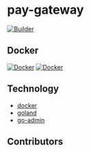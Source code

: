 # pay-gateway
[![Builder](https://github.com/pjoc-team/pay-gateway/workflows/Builder/badge.svg)](https://github.com/pjoc-team/pay-gateway/actions)

<!--START_SECTION:colourise-->
<!--END_SECTION:colourise-->

## Docker

[![Docker](https://img.shields.io/docker/v/pjoc/pay-gateway)](https://hub.docker.com/r/pjoc/pay-gateway/tags)
[![Docker](https://img.shields.io/docker/image-size/pjoc/pay-gateway/latest)](https://hub.docker.com/r/pjoc/pay-gateway/tags)

## Technology

- [docker](https://docker.com)
- [goland](http://jetbrains.com/go)
- [go-admin](https://github.com/GoAdminGroup/go-admin)

## Contributors

<!-- readme: contributors -start -->
<!-- readme: contributors -end -->